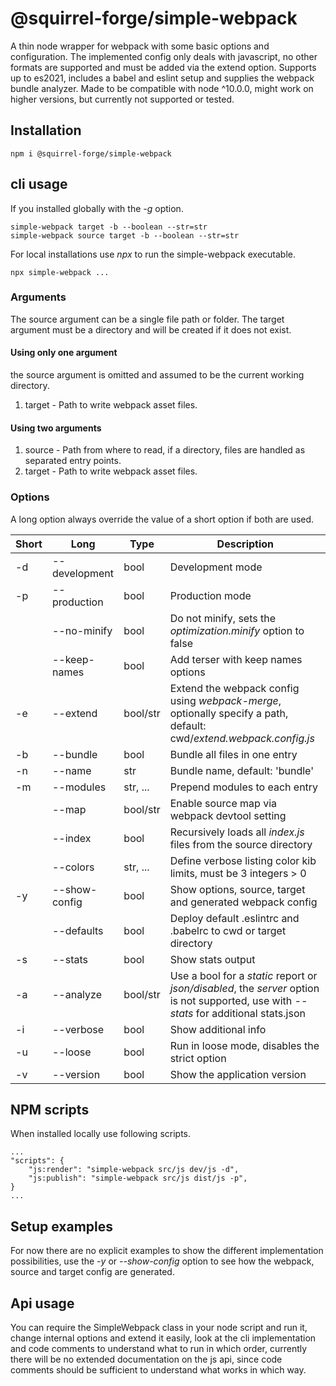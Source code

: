 # @squirrel-forge/simple-webpack
A thin node wrapper for webpack with some basic options and configuration.
The implemented config only deals with javascript, no other formats are supported and must be added via the extend option.
Supports up to es2021, includes a babel and eslint setup and supplies the webpack bundle analyzer.
Made to be compatible with node ^10.0.0, might work on higher versions, but currently not supported or tested.

## Installation

```
npm i @squirrel-forge/simple-webpack
```

## cli usage

If you installed globally with the *-g* option.
```
simple-webpack target -b --boolean --str=str
simple-webpack source target -b --boolean --str=str
```

For local installations use *npx* to run the simple-webpack executable.
```
npx simple-webpack ...
```

### Arguments

The source argument can be a single file path or folder.
The target argument must be a directory and will be created if it does not exist.

#### Using only one argument

the source argument is omitted and assumed to be the current working directory.
1. target - Path to write webpack asset files.

#### Using two arguments

1. source - Path from where to read, if a directory, files are handled as separated entry points.
2. target - Path to write webpack asset files.

### Options

A long option always override the value of a short option if both are used.

| Short | Long          | Type     | Description                                                                                                                             |
|-------|---------------|----------|-----------------------------------------------------------------------------------------------------------------------------------------|
| -d    | --development | bool     | Development mode                                                                                                                        |
| -p    | --production  | bool     | Production mode                                                                                                                         |
|       | --no-minify   | bool     | Do not minify, sets the *optimization.minify* option to false                                                                           |
|       | --keep-names  | bool     | Add terser with keep names options                                                                                                      |
| -e    | --extend      | bool/str | Extend the webpack config using *webpack-merge*, optionally specify a path, default: cwd/*extend.webpack.config.js*                     |
| -b    | --bundle      | bool     | Bundle all files in one entry                                                                                                           |
| -n    | --name        | str      | Bundle name, default: 'bundle'                                                                                                          |
| -m    | --modules     | str, ... | Prepend modules to each entry                                                                                                           |
|       | --map         | bool/str | Enable source map via webpack devtool setting                                                                                           |
|       | --index       | bool     | Recursively loads all *index.js* files from the source directory                                                                        |
|       | --colors      | str, ... | Define verbose listing color kib limits, must be 3 integers > 0                                                                         |
| -y    | --show-config | bool     | Show options, source, target and generated webpack config                                                                               |
|       | --defaults    | bool     | Deploy default .eslintrc and .babelrc to cwd or target directory                                                                        |
| -s    | --stats       | bool     | Show stats output                                                                                                                       |
| -a    | --analyze     | bool/str | Use a bool for a *static* report or *json/disabled*, the *server* option is not supported, use with *--stats* for additional stats.json |
| -i    | --verbose     | bool     | Show additional info                                                                                                                    |
| -u    | --loose       | bool     | Run in loose mode, disables the strict option                                                                                           |
| -v    | --version     | bool     | Show the application version                                                                                                            |

## NPM scripts

When installed locally use following scripts.

```
...
"scripts": {
    "js:render": "simple-webpack src/js dev/js -d",
    "js:publish": "simple-webpack src/js dist/js -p",
}
...
```

## Setup examples

For now there are no explicit examples to show the different implementation possibilities, use the *-y* or *--show-config* option to see how the webpack, source and target config are generated.

## Api usage

You can require the SimpleWebpack class in your node script and run it, change internal options and extend it easily, look at the cli implementation and code comments to understand what to run in which order, currently there will be no extended documentation on the js api, since code comments should be sufficient to understand what works in which way.
